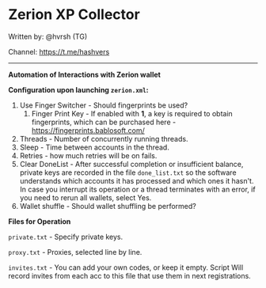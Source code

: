 # Zerion XP Collector

Written by: @hvrsh (TG)

Channel: https://t.me/hashvers

---
**Automation of Interactions with Zerion wallet**

**Configuration upon launching `zerion.xml`:**

1. Use Finger Switcher - Should fingerprints be used?
   1. Finger Print Key - If enabled with **1**, a key is required to obtain fingerprints, which can be purchased here - https://fingerprints.bablosoft.com/
2. Threads - Number of concurrently running threads.
3. Sleep - Time between accounts in the thread.
4. Retries - how much retries will be on fails.
5. Clear DoneList - After successful completion or insufficient balance, private keys are recorded in the file `done_list.txt` so the software understands which accounts it has processed and which ones it hasn't. In case you interrupt its operation or a thread terminates with an error, if you need to rerun all wallets, select Yes.
7. Wallet shuffle - Should wallet shuffling be performed?

 **Files for Operation**

 `private.txt` - Specify private keys.

 `proxy.txt` - Proxies, selected line by line.

 `invites.txt` - You can add your own codes, or keep it empty. Script Will record invites from each acc to this file that use them in next registrations.
